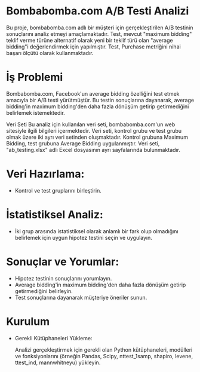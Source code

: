 # Bombabomba.com A/B Testi Analizi
Bu proje, bombabomba.com adlı bir müşteri için gerçekleştirilen A/B testinin sonuçlarını analiz etmeyi amaçlamaktadır. 
Test, mevcut "maximum bidding" teklif verme türüne alternatif olarak yeni bir teklif türü olan "average bidding"i değerlendirmek için yapılmıştır. 
Test, Purchase metriğini nihai başarı ölçütü olarak kullanmaktadır.

# İş Problemi
Bombabomba.com, Facebook'un average bidding özelliğini test etmek amacıyla bir A/B testi yürütmüştür.
Bu testin sonuçlarına dayanarak, average bidding'in maximum bidding'den daha fazla dönüşüm getirip getirmediğini belirlemek istemektedir.

Veri Seti
Bu analiz için kullanılan veri seti, bombabomba.com'un web sitesiyle ilgili bilgileri içermektedir. Veri seti, kontrol grubu ve test grubu olmak üzere iki ayrı veri setinden oluşmaktadır. 
Kontrol grubuna Maximum Bidding, test grubuna Average Bidding uygulanmıştır. Veri seti, "ab_testing.xlsx" adlı Excel dosyasının ayrı sayfalarında bulunmaktadır.



# Veri Hazırlama:

* Kontrol ve test gruplarını birleştirin.

# İstatistiksel Analiz:
* İki grup arasında istatistiksel olarak anlamlı bir fark olup olmadığını belirlemek için uygun hipotez testini seçin ve uygulayın.

# Sonuçlar ve Yorumlar:

* Hipotez testinin sonuçlarını yorumlayın.
* Average bidding'in maximum bidding'den daha fazla dönüşüm getirip getirmediğini belirleyin.
* Test sonuçlarına dayanarak müşteriye öneriler sunun.

# Kurulum
* Gerekli Kütüphaneleri Yükleme:

  Analizi gerçekleştirmek için gerekli olan Python kütüphaneleri, modülleri ve fonksiyonlarını (örneğin Pandas, Scipy, nttest_1samp, shapiro, levene, ttest_ind, mannwhitneyu) yükleyin.
